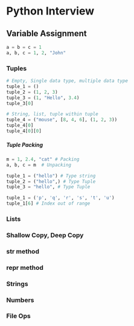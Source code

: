 # Python Interview

## Variable Assignment
```python
a = b = c = 1
a, b, c = 1, 2, "John"
```

### Tuples
```python
# Empty, Single data type, multiple data type
tuple_1 = ()
tuple_2 = (1, 2, 3)
tuple_3 = (1, "Hello", 3.4)
tuple_3[0]

# String, list, tuple within tuple
tuple_4 = ("mouse", [8, 4, 6], (1, 2, 3))
tuple_4[0]
tuple_4[0][0]
```
##### Tuple Packing
```python
m = 1, 2.4, "cat" # Packing
a, b, c = m  # Unpacking
```

```python
tuple_1 = ("hello") # Type string
tuple_2 = ("hello",) # Type Tuple
tuple_3 = "hello", # Type Tuple
```

```python
tuple_1 = ('p', 'q', 'r', 's', 't', 'u')
tuple_1[6] # Index out of range
```

### Lists

### Shallow Copy, Deep Copy

### __str__ method

### __repr__ method

### Strings

### Numbers

### File Ops
